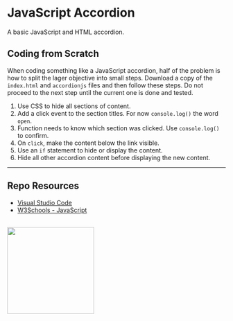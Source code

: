 # JavaScript Accordion

A basic JavaScript and HTML accordion.

## Coding from Scratch

When coding something like a JavaScript accordion, half of the problem is how to split the lager objective into small steps. Download a copy of the `index.html` and `accordionjs` files and then follow these steps. Do not proceed to the next step until the current one is done and tested. 

1. Use CSS to hide all sections of content.
2. Add a click event to the section titles. For now `console.log()` the word `open`.
3. Function needs to know which section was clicked. Use `console.log()` to confirm.
4. On `click`, make the content below the link visible.
5. Use an `if` statement to hide or display the content.
6. Hide all other accordion content before displaying the new content.

***

## Repo Resources

* [Visual Studio Code](https://code.visualstudio.com/)
* [W3Schools - JavaScript](https://www.w3schools.com/js/)

<br>
<a href="https://codeadam.ca">
<img src="https://cdn.codeadam.ca/images@1.0.0/codeadam-logo-coloured-horizontal.png" width="200">
</a>
